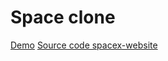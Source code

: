 

# Space clone
[Demo](https://traversydemo.dev/index.html)
[Source code spacex-website](https://github.com/bradtraversy/spacex-website)

